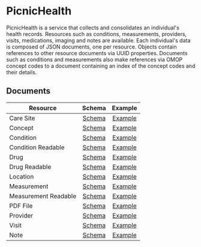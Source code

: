 # PicnicHealth

PicnicHealth is a service that collects and consolidates an individual's health records. Resources such as conditions,
measurements, providers, visits, medications, imaging and notes are available. Each individual's data is composed of
JSON documents, one per resource. Objects contain references to other resource documents via UUID properties. Documents
such as conditions and measurements also make references via OMOP concept codes to a document containing an index
of the concept codes and their details.

## Documents

|Resource|Schema|Example|
|--------|:-----:|:------:|
|Care Site|[Schema](careSite.schema.json)|[Example](example/careSite.json)|
|Concept|[Schema](concept.schema.json)|[Example](example/concept.json)|
|Condition|[Schema](condition.schema.json)|[Example](example/condition.json)|
|Condition Readable|[Schema](conditionReadable.schema.json)|[Example](example/conditionReadable.json)|
|Drug|[Schema](drug.schema.json)|[Example](example/drug.json)|
|Drug Readable|[Schema](drugReadable.schema.json)|[Example](example/drugReadable.json)|
|Location|[Schema](location.schema.json)|[Example](example/location.json)|
|Measurement|[Schema](measurement.schema.json)|[Example](example/drug.json)|
|Measurement Readable|[Schema](measurementReadable.schema.json)|[Example](example/measurementReadable.json)|
|PDF File|[Schema](pdfFile.schema.json)|[Example](example/pdfFile.json)|
|Provider|[Schema](provider.schema.json)|[Example](example/provider.json)|
|Visit|[Schema](visit.schema.json)|[Example](example/visit.json)|
|Note|[Schema](note.schema.json)|[Example](example/note.json)|